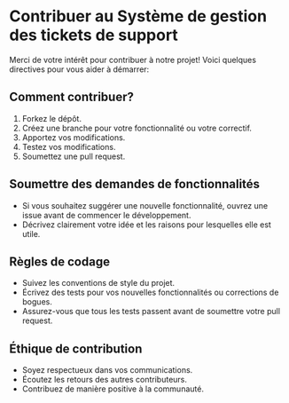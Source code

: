# Contribuer au Système de gestion des tickets de support

Merci de votre intérêt pour contribuer à notre projet! Voici quelques directives pour vous aider à démarrer:

## Comment contribuer?
1. Forkez le dépôt.
2. Créez une branche pour votre fonctionnalité ou votre correctif.
3. Apportez vos modifications.
4. Testez vos modifications.
5. Soumettez une pull request.

## Soumettre des demandes de fonctionnalités
- Si vous souhaitez suggérer une nouvelle fonctionnalité, ouvrez une issue avant de commencer le développement.
- Décrivez clairement votre idée et les raisons pour lesquelles elle est utile.

## Règles de codage
- Suivez les conventions de style du projet.
- Écrivez des tests pour vos nouvelles fonctionnalités ou corrections de bogues.
- Assurez-vous que tous les tests passent avant de soumettre votre pull request.

## Éthique de contribution
- Soyez respectueux dans vos communications.
- Écoutez les retours des autres contributeurs.
- Contribuez de manière positive à la communauté.